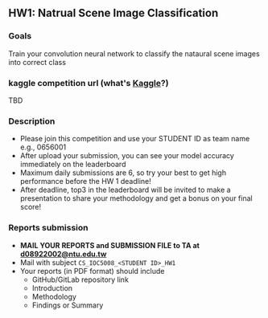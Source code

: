 ## HW1: Natrual Scene Image Classification

### Goals
Train your convolution neural network to classify the nataural scene images into correct class

### kaggle competition url (what's [Kaggle](https://www.quora.com/What-is-Kaggle-and-how-exactly-should-I-use-it)?)
TBD

### Description
- Please join this competition and use your STUDENT ID as team name e.g., 0656001
- After upload your submission, you can see your model accuracy immediately on the leaderboard
- Maximum daily submissions are 6, so try your best to get high performance before the HW 1 deadline!
- After deadline, top3 in the leaderboard will be invited to make a presentation to share your methodology and get a bonus on your final score!

### Reports submission
- **MAIL YOUR REPORTS and SUBMISSION FILE to TA at d08922002@ntu.edu.tw**
- Mail with subject ```CS_IOC5008_<STUDENT ID>_HW1```
- Your reports (in PDF format) should include
  - GitHub/GitLab repository link
  - Introduction
  - Methodology
  - Findings or Summary

